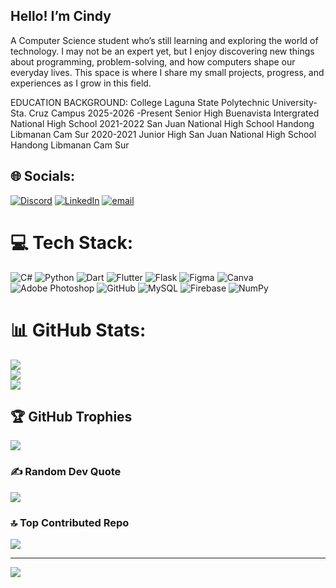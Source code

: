 ## Hello! I’m Cindy 

A Computer Science student who’s still learning and exploring the world of technology. I may not be an expert yet, but I enjoy discovering new things about programming, problem-solving, and how computers shape our everyday lives. This space is where I share my small projects, progress, and experiences as I grow in this field.

EDUCATION BACKGROUND:
College
     Laguna State Polytechnic University- Sta. Cruz Campus
     2025-2026 -Present
Senior High
     Buenavista Intergrated National High School
     2021-2022
     San Juan National High School Handong Libmanan Cam Sur
     2020-2021
Junior High
     San Juan National High School Handong Libmanan Cam Sur

## 🌐 Socials:
[![Discord](https://img.shields.io/badge/Discord-%237289DA.svg?logo=discord&logoColor=white)](https://discord.gg/cy0686) [![LinkedIn](https://img.shields.io/badge/LinkedIn-%230077B5.svg?logo=linkedin&logoColor=white)](https://linkedin.com/in/cindy-alabat-251279380) [![email](https://img.shields.io/badge/Email-D14836?logo=gmail&logoColor=white)](mailto:cindyalabat779@gmail.com) 

# 💻 Tech Stack:
![C#](https://img.shields.io/badge/c%23-%23239120.svg?style=for-the-badge&logo=csharp&logoColor=white) ![Python](https://img.shields.io/badge/python-3670A0?style=for-the-badge&logo=python&logoColor=ffdd54) ![Dart](https://img.shields.io/badge/dart-%230175C2.svg?style=for-the-badge&logo=dart&logoColor=white) ![Flutter](https://img.shields.io/badge/Flutter-%2302569B.svg?style=for-the-badge&logo=Flutter&logoColor=white) ![Flask](https://img.shields.io/badge/flask-%23000.svg?style=for-the-badge&logo=flask&logoColor=white) ![Figma](https://img.shields.io/badge/figma-%23F24E1E.svg?style=for-the-badge&logo=figma&logoColor=white) ![Canva](https://img.shields.io/badge/Canva-%2300C4CC.svg?style=for-the-badge&logo=Canva&logoColor=white) ![Adobe Photoshop](https://img.shields.io/badge/adobe%20photoshop-%2331A8FF.svg?style=for-the-badge&logo=adobe%20photoshop&logoColor=white) ![GitHub](https://img.shields.io/badge/github-%23121011.svg?style=for-the-badge&logo=github&logoColor=white) ![MySQL](https://img.shields.io/badge/mysql-4479A1.svg?style=for-the-badge&logo=mysql&logoColor=white) ![Firebase](https://img.shields.io/badge/firebase-a08021?style=for-the-badge&logo=firebase&logoColor=ffcd34) ![NumPy](https://img.shields.io/badge/numpy-%23013243.svg?style=for-the-badge&logo=numpy&logoColor=white)
# 📊 GitHub Stats:
![](https://github-readme-stats.vercel.app/api?username=seventwentyfor&theme=blueberry&hide_border=false&include_all_commits=false&count_private=false)<br/>
![](https://nirzak-streak-stats.vercel.app/?user=seventwentyfor&theme=blueberry&hide_border=false)<br/>
![](https://github-readme-stats.vercel.app/api/top-langs/?username=seventwentyfor&theme=blueberry&hide_border=false&include_all_commits=false&count_private=false&layout=compact)

## 🏆 GitHub Trophies
![](https://github-profile-trophy.vercel.app/?username=seventwentyfor&theme=radical&no-frame=false&no-bg=true&margin-w=4)

### ✍️ Random Dev Quote
![](https://quotes-github-readme.vercel.app/api?type=horizontal&theme=merko)

### 🔝 Top Contributed Repo
![](https://github-contributor-stats.vercel.app/api?username=seventwentyfor&limit=5&theme=blueberry&combine_all_yearly_contributions=true)

---
[![](https://visitcount.itsvg.in/api?id=seventwentyfor&icon=10&color=0)](https://visitcount.itsvg.in)

<!-- Proudly created with GPRM ( https://gprm.itsvg.in ) -->
